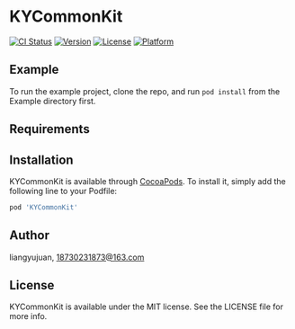 # KYCommonKit

[![CI Status](https://img.shields.io/travis/liangyujuan/KYCommonKit.svg?style=flat)](https://travis-ci.org/liangyujuan/KYCommonKit)
[![Version](https://img.shields.io/cocoapods/v/KYCommonKit.svg?style=flat)](https://cocoapods.org/pods/KYCommonKit)
[![License](https://img.shields.io/cocoapods/l/KYCommonKit.svg?style=flat)](https://cocoapods.org/pods/KYCommonKit)
[![Platform](https://img.shields.io/cocoapods/p/KYCommonKit.svg?style=flat)](https://cocoapods.org/pods/KYCommonKit)

## Example

To run the example project, clone the repo, and run `pod install` from the Example directory first.

## Requirements

## Installation

KYCommonKit is available through [CocoaPods](https://cocoapods.org). To install
it, simply add the following line to your Podfile:

```ruby
pod 'KYCommonKit'
```

## Author

liangyujuan, 18730231873@163.com

## License

KYCommonKit is available under the MIT license. See the LICENSE file for more info.
